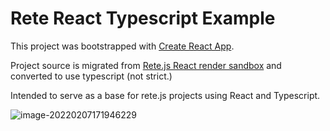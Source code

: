 # Rete React Typescript Example

This project was bootstrapped with [Create React App](https://github.com/facebook/create-react-app).

Project source is migrated from [Rete.js React render sandbox](https://codesandbox.io/s/t899c?file=/public/index.html) and converted to use typescript (not strict.)

Intended to serve as a base for rete.js projects using React and Typescript.

![image-20220207171946229](https://imgur.com/ZTzcOOQ.png)
